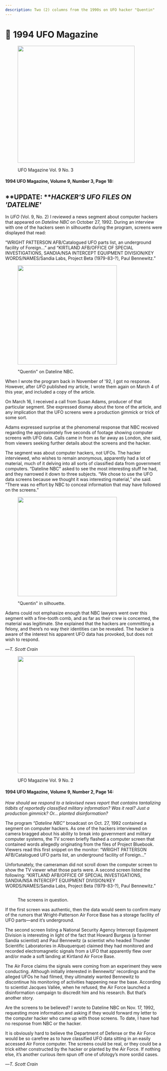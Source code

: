 ```yaml
---
description: Two (2) columns from the 1990s on UFO hacker "Quentin"
---
```


# 📰 1994 UFO Magazine

<figure><img src=".gitbook/assets/UFOmag9-3_1994.webp" alt="" width="375"><figcaption><p>UFO Magazine Vol. 9 No. 3</p></figcaption></figure>

#### **1994** UFO Magazine, Volume 9, Number 3, Page 18:

## **UPDATE: **_**HACKER'S UFO FILES ON 'DATELINE'**_

&#x20;    In _UFO_ (Vol. 9, No. 2) I reviewed a news segment about computer hackers that appeared on _Dateline NBC_ on October 27, 1992. During an interview with one of the hackers seen in silhouette during the program, screens were displayed that read:

&#x20;    “WRIGHT PATTERSON AFB/Catalogued UFO parts list, an underground facility of Foreign...” and “KIRTLAND AFB/OFFICE OF SPECIAL INVESTIGATIONS, SANDIA/NSA INTERCEPT EQUIPMENT DIVISION/KEY WORDS/NAMES/Sandia Labs, Project Beta (1979-83-?), Paul Bennewitz.”

<figure><img src=".gitbook/assets/quentin1.png" alt="" width="318"><figcaption><p>"Quentin" on Dateline NBC.</p></figcaption></figure>

&#x20;    When I wrote the program back in November of '92, I got no response. However, after _UFO_ published my article, I wrote them again on March 4 of this year, and included a copy of the article.

&#x20;    On March 16, I received a call from Susan Adams, producer of that particular segment. She expressed dismay about the tone of the article, and any implication that the UFO screens were a production gimmick or trick of some sort.

&#x20;    Adams expressed surprise at the phenomenal response that NBC received regarding the approximately five seconds of footage showing computer screens with UFO data. Calls came in from as far away as London, she said, from viewers seeking further details about the screens and the hacker.

&#x20;    The segment was about computer hackers, not UFOs. The hacker interviewed, who wishes to remain anonymous, apparently had a lot of material, much of it delving into all sorts of classified data from government computers. “Dateline NBC” asked to see the most interesting stuff he had, and they narrowed it down to three subjects. “We chose to use the UFO data screens because we thought it was interesting material,” she said. “There was no effort by NBC to conceal information that may have followed on the screens.”

<figure><img src=".gitbook/assets/quentin2.png" alt="" width="318"><figcaption><p>"Quentin" in silhouette.</p></figcaption></figure>

&#x20;    Adams could not emphasize enough that NBC lawyers went over this segment with a fine-tooth comb, and as far as their crew is concerned, the material was legitimate. She explained that the hackers are committing a felony, and there’s no way their identities can be revealed. The hacker is aware of the interest his apparent UFO data has provoked, but does not wish to respond.

&#x20;         —_T. Scott Crain_



<figure><img src=".gitbook/assets/UFOmag9-2_1994.webp" alt="" width="375"><figcaption><p>UFO Magazine Vol. 9 No. 2</p></figcaption></figure>

#### 1994 UFO Magazine, Volume 9, Number 2, Page 14:

_How should we respond to a televised news report that contains tantalizing tidbits of reportedly classified military information? Was it real? Just a production gimmick? Or… planted disinformation?_

&#x20;    The program _“Dateline NBC”_ broadcast on Oct. 27, 1992 contained a segment on computer hackers. As one of the hackers interviewed on camera bragged about his ability to break into government and military computer systems, the TV screen briefly flashed a computer screen that contained words allegedly originating from the files of Project Bluebook. Viewers read this first snippet on the monitor: “WRIGHT PATTERSON AFB/Catalogued UFO parts list, an underground facility of Foreign...”

&#x20;    Unfortunately, the cameraman did not scroll down the computer screen to show the TV viewer what those parts were. A second screen listed the following: “KIRTLAND AFB/OFFICE OF SPECIAL INVESTIGATIONS, SANDIA/NSA INTERCEPT EQUIPMENT DIVISION/KEY WORDS/NAMES/Sandia Labs, Project Beta (1979-83-?), Paul Bennewitz.”

<figure><img src=".gitbook/assets/screens.png" alt=""><figcaption><p>The screens in question.</p></figcaption></figure>

&#x20;    If the first screen was authentic, then the data would seem to confirm many of the rumors that Wright-Patterson Air Force Base has a storage facility of UFO parts—and it’s underground.

&#x20;    The second screen listing a National Security Agency Intercept Equipment Division is interesting in light of the fact that Howard Burgess (a former Sandia scientist) and Paul Bennewitz (a scientist who headed Thunder Scientific Laboratories in Albuquerque) claimed they had monitored and recorded electromagnetic signals from a UFO that apparently flew over and/or made a soft landing at Kirtland Air Force Base.

&#x20;    The Air Force claims the signals were coming from an experiment they were conducting. Although initially interested in Bennewitz’ recordings and the alleged UFOs he had filmed, they ultimately wanted Bennewitz to discontinue his monitoring of activities happening near the base. According to scientist Jacques Vallée, when he refused, the Air Force launched a disinformation campaign to discredit him and his research. But that’s another story.

&#x20;    Are the screens to be believed? I wrote to Dateline NBC on Nov. 17, 1992, requesting more information and asking if they would forward my letter to the computer hacker who came up with those screens. To date, I have had no response from NBC or the hacker.

&#x20;    It is obviously hard to believe the Department of Defense or the Air Force would be so carefree as to have classified UFO data sitting in an easily accessed Air Force computer. The screens could be real, or they could be a trick either constructed by the hacker or planted by the Air Force. If nothing else, it’s another curious item spun off one of ufology’s more sordid cases.

&#x20;         —_T. Scott Crain_

